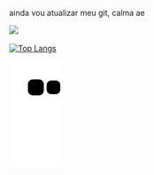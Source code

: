 ainda vou atualizar meu git, calma ae

![](https://github-readme-stats.vercel.app/api?username=Higor-SM&show_icons=true&theme=chartreuse-dark)

[![Top Langs](https://github-readme-stats.vercel.app/api/top-langs/?username=Higor-SM&show_icons=true&theme=chartreuse-dark)](https://github.com/Higor-SM/github-readme-stats)

![Snake animation](https://github.com/Higor-SM/Higor-SM/blob/output/github-contribution-grid-snake.svg)
